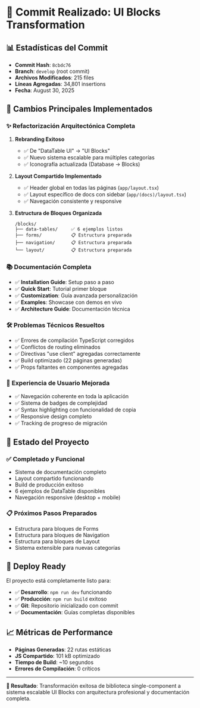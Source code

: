 # 🎉 Commit Realizado: UI Blocks Transformation

## 📊 Estadísticas del Commit

- **Commit Hash**: `8cbdc76`
- **Branch**: `develop` (root commit)
- **Archivos Modificados**: 215 files
- **Líneas Agregadas**: 34,801 insertions
- **Fecha**: August 30, 2025

## 🚀 Cambios Principales Implementados

### ✨ **Refactorización Arquitectónica Completa**

1. **Rebranding Exitoso**
   - ✅ De "DataTable UI" → "UI Blocks"
   - ✅ Nuevo sistema escalable para múltiples categorías
   - ✅ Iconografía actualizada (Database → Blocks)

2. **Layout Compartido Implementado**
   - ✅ Header global en todas las páginas (`app/layout.tsx`)
   - ✅ Layout específico de docs con sidebar (`app/(docs)/layout.tsx`)
   - ✅ Navegación consistente y responsive

3. **Estructura de Bloques Organizada**
   ```
   /blocks/
   ├── data-tables/     ✅ 6 ejemplos listos
   ├── forms/           📋 Estructura preparada
   ├── navigation/      📋 Estructura preparada
   └── layout/          📋 Estructura preparada
   ```

### 📚 **Documentación Completa**

- ✅ **Installation Guide**: Setup paso a paso
- ✅ **Quick Start**: Tutorial primer bloque
- ✅ **Customization**: Guía avanzada personalización
- ✅ **Examples**: Showcase con demos en vivo
- ✅ **Architecture Guide**: Documentación técnica

### 🛠️ **Problemas Técnicos Resueltos**

- ✅ Errores de compilación TypeScript corregidos
- ✅ Conflictos de routing eliminados
- ✅ Directivas "use client" agregadas correctamente
- ✅ Build optimizado (22 páginas generadas)
- ✅ Props faltantes en componentes agregadas

### 🎨 **Experiencia de Usuario Mejorada**

- ✅ Navegación coherente en toda la aplicación
- ✅ Sistema de badges de complejidad
- ✅ Syntax highlighting con funcionalidad de copia
- ✅ Responsive design completo
- ✅ Tracking de progreso de migración

## 🌟 **Estado del Proyecto**

### **✅ Completado y Funcional**
- Sistema de documentación completo
- Layout compartido funcionando
- Build de producción exitoso
- 6 ejemplos de DataTable disponibles
- Navegación responsive (desktop + mobile)

### **📋 Próximos Pasos Preparados**
- Estructura para bloques de Forms
- Estructura para bloques de Navigation
- Estructura para bloques de Layout
- Sistema extensible para nuevas categorías

## 🚀 **Deploy Ready**

El proyecto está completamente listo para:
- ✅ **Desarrollo**: `npm run dev` funcionando
- ✅ **Producción**: `npm run build` exitoso
- ✅ **Git**: Repositorio inicializado con commit
- ✅ **Documentación**: Guías completas disponibles

## 📈 **Métricas de Performance**

- **Páginas Generadas**: 22 rutas estáticas
- **JS Compartido**: 101 kB optimizado
- **Tiempo de Build**: ~10 segundos
- **Errores de Compilación**: 0 críticos

---

**🎯 Resultado**: Transformación exitosa de biblioteca single-component a sistema escalable UI Blocks con arquitectura profesional y documentación completa.

